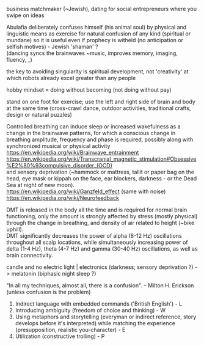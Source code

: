 business matchmaker (~Jewish), dating for social entrepreneurs where you swipe on ideas  
  
  
Abulafia deliberately confuses himself (his animal soul) by physical and linguistic means as exercise for natural confusion of any kind (spiritual or mundane) so it is useful even if prophecy is witheld (no anticipation or selfish motives) - Jewish 'shaman' ?  
(dancing syncs the brainwaves ~music, improves memory, imaging, fluency, _)  
  
the key to avoiding singularity is spiritual development, not 'creativity' at which robots already excel greater than any people  
  
hobby mindset = doing without becoming (not doing without pay)  
  
  
stand on one foot for exercise; use the left and right side of brain and body at the same time (cross-crawl dance, outdoor activities, traditional crafts, design or natural puzzles)  
  
  
Controlled breathing can induce sleep or increased wakefulness as a change in the brainwave patterns, for which a conscious change in breathing amplitude, frequency and phase is required, possibly along with synchronized musical or physical activity  
https://en.wikipedia.org/wiki/Brainwave_entrainment  
https://en.wikipedia.org/wiki/Transcranial_magnetic_stimulation#Obsessive%E2%80%93compulsive_disorder_(OCD)  
and sensory deprivation (~hammock or mattress, tallit or paper bag on the head, eye mask or kippah on the face, ear blockers, darkness - or the Dead Sea at night of new moon).  
https://en.wikipedia.org/wiki/Ganzfeld_effect (same with noise)  
https://en.wikipedia.org/wiki/Neurofeedback  
  
DMT is released in the body all the time and is required for normal brain functioning, only the amount is strongly affected by stress (mostly physical) through the change in breathing, and density of air related to height (~bike uphill).  
DMT significantly decreases the power of alpha (8-12 Hz) oscillations throughout all scalp locations, while simultaneously increasing power of delta (1-4 Hz), theta (4-7 Hz) and gamma (30-40 Hz) oscillations, as well as brain connectivity.  
  
candle and no electric light | electronics (darkness; sensory deprivation ?) -> melatonin (biphasic night sleep ?)  
  
  
"In all my techniques, almost all, there is a confusion". – Milton H. Erickson
(unless confusion is the problem)

1. Indirect language with embedded commands ('British English') - L
2. Introducing ambiguity (freedom of choice and thinking) - W
3. Using metaphors and storytelling (everyman or indirect reference, story develops before it's interpreted) while matching the experience (presupposition, realistic you-character) - E
4. Utilization (constructive trolling) - P
